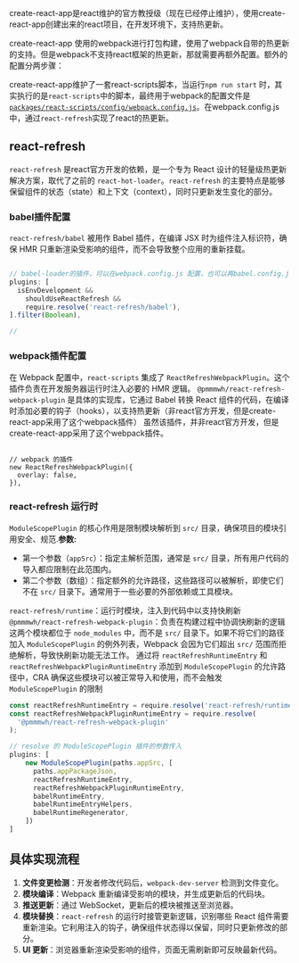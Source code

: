 create-react-app是react维护的官方教授级（现在已经停止维护），使用create-react-app创建出来的react项目，在开发环境下，支持热更新。

create-react-app 使用的webpack进行打包构建，使用了webpack自带的热更新的支持。但是webpack不支持react框架的热更新，那就需要再额外配置。额外的配置分两步骤：

create-react-app维护了一套react-scripts脚本，当运行`npm run start` 时，其实执行的是`react-scripts`中的脚本，最终用于webpack的配置文件是 [`packages/react-scripts/config/webpack.config.js`](https://github.com/facebook/create-react-app/blob/main/packages/react-scripts/config/webpack.config.js)。在webpack.config.js 中，通过`react-refresh`实现了react的热更新。


## react-refresh
`react-refresh` 是react官方开发的依赖，是一个专为 React 设计的轻量级热更新解决方案，取代了之前的 `react-hot-loader`。`react-refresh` 的主要特点是能够保留组件的状态（state）和上下文（context），同时只更新发生变化的部分。


### babel插件配置
`react-refresh/babel` 被用作 Babel 插件，在编译 JSX 时为组件注入标识符，确保 HMR 只重新渲染受影响的组件，而不会导致整个应用的重新挂载。
```js

// babel-loader的插件，可以在webpack.config.js 配置，也可以再babel.config.js 中配置
plugins: [
  isEnvDevelopment &&
	shouldUseReactRefresh &&
	require.resolve('react-refresh/babel'),
].filter(Boolean),

// 
```


### webpack插件配置
在 Webpack 配置中，`react-scripts` 集成了 `ReactRefreshWebpackPlugin`。这个插件负责在开发服务器运行时注入必要的 HMR 逻辑。
`@pmmmwh/react-refresh-webpack-plugin` 是具体的实现库，它通过 Babel 转换 React 组件的代码，在编译时添加必要的钩子（hooks），以支持热更新（非react官方开发，但是create-react-app采用了这个webpack插件）
虽然该插件，并非react官方开发，但是create-react-app采用了这个webpack插件。
```

// webpack 的插件
new ReactRefreshWebpackPlugin({
  overlay: false,
}),
```

### react-refresh 运行时

`ModuleScopePlugin` 的核心作用是限制模块解析到 `src/` 目录，确保项目的模块引用安全、规范.**参数:**
- 第一个参数（`appSrc`）：指定主解析范围，通常是 `src/` 目录，所有用户代码的导入都应限制在此范围内。
- 第二个参数（数组）：指定额外的允许路径，这些路径可以被解析，即使它们不在 `src/` 目录下。通常用于一些必要的外部依赖或工具模块。

`react-refresh/runtime`：运行时模块，注入到代码中以支持快刷新
`@pmmmwh/react-refresh-webpack-plugin`：负责在构建过程中协调快刷新的逻辑
这两个模块都位于 `node_modules` 中，而不是 `src/` 目录下。如果不将它们的路径加入 `ModuleScopePlugin` 的例外列表，Webpack 会因为它们超出 `src/` 范围而拒绝解析，导致快刷新功能无法工作。
通过将 `reactRefreshRuntimeEntry` 和 `reactRefreshWebpackPluginRuntimeEntry` 添加到 `ModuleScopePlugin` 的允许路径中，CRA 确保这些模块可以被正常导入和使用，而不会触发 `ModuleScopePlugin` 的限制

```js
const reactRefreshRuntimeEntry = require.resolve('react-refresh/runtime');
const reactRefreshWebpackPluginRuntimeEntry = require.resolve(
  '@pmmmwh/react-refresh-webpack-plugin'
);

// resolve 的 ModuleScopePlugin 插件的参数传入
plugins: [
	new ModuleScopePlugin(paths.appSrc, [
	  paths.appPackageJson,
	  reactRefreshRuntimeEntry,
	  reactRefreshWebpackPluginRuntimeEntry,
	  babelRuntimeEntry,
	  babelRuntimeEntryHelpers,
	  babelRuntimeRegenerator,
	])
]
```


## 具体实现流程
1. **文件变更检测**：开发者修改代码后，`webpack-dev-server` 检测到文件变化。
2. **模块编译**：Webpack 重新编译受影响的模块，并生成更新后的代码块。
3. **推送更新**：通过 WebSocket，更新后的模块被推送至浏览器。
4. **模块替换**：`react-refresh` 的运行时接管更新逻辑，识别哪些 React 组件需要重新渲染。它利用注入的钩子，确保组件状态得以保留，同时只更新修改的部分。
5. **UI 更新**：浏览器重新渲染受影响的组件，页面无需刷新即可反映最新代码。
